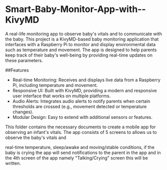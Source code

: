 # Smart-Baby-Monitor-App-with--KivyMD
A real-life monitoring app to observe baby's vitals and to communicate with the baby.
This project is a KivyMD-based baby monitoring application that interfaces with a Raspberry Pi to monitor and display environmental data such as temperature and movement. The app is designed to help parents keep track of their baby's well-being by providing real-time updates on these parameters.

##Features
* Real-time Monitoring: Receives and displays live data from a Raspberry Pi, including temperature and movement.
* Responsive UI: Built with KivyMD, providing a modern and responsive user interface that works on multiple platforms.
* Audio Alerts: Integrates audio alerts to notify parents when certain thresholds are crossed (e.g., movement detected or temperature changes).
* Modular Design: Easy to extend with additional sensors or features.


This folder contains the necessary documents to create a mobile app for observing an infant's vitals. The app consists of 5 screens to allows us to observe the baby's vitals and  



real-time temperature, sleep/awake and moving/stable conditions, if the baby is crying the app will send notifications to the parent in the app and in the 4th screen of the app namely "Talking/Crying" screen this will be written. 
